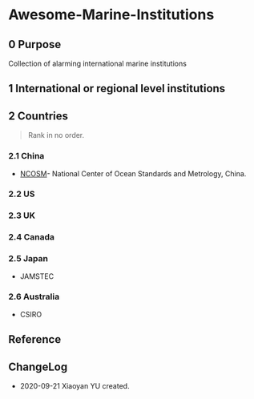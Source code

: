 # Awesome-Marine-Institutions
## 0 Purpose

Collection of alarming international marine  institutions

## 1 International or regional level institutions



## 2 Countries

> Rank in no order.

### 2.1 China

- [NCOSM](http://www.ncosm.org.cn/)- National Center of Ocean Standards and Metrology, China.

### 2.2 US

### 2.3 UK

### 2.4 Canada



### 2.5 Japan

- JAMSTEC

### 2.6 Australia

- CSIRO



## Reference



## ChangeLog

- 2020-09-21 Xiaoyan YU created.